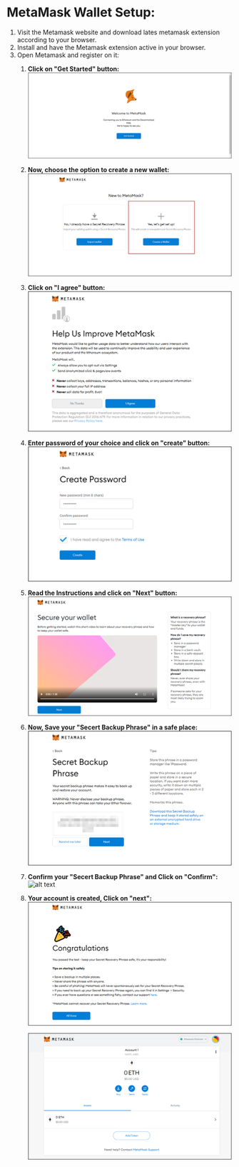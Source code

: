 # MetaMask Wallet Setup:

1) Visit the Metamask website and download lates metamask extension according to your browser. 
2) Install and have the Metamask extension active in your browser.
3) Open Metamask and register on it:
   1) <b>Click on "Get Started" button:</b> 
      ![alt text](https://github.com/TanishqDsharma/SovrynNode-on-Akash/blob/main/screenshots/m1.png)
   2) <b>Now, choose the option to create a new wallet:</b>
      ![alt text](https://github.com/TanishqDsharma/SovrynNode-on-Akash/blob/main/screenshots/m2.png)
   
    3) <b>Click on "I agree" button:</b> 
      ![alt text](https://github.com/TanishqDsharma/SovrynNode-on-Akash/blob/main/screenshots/m3.png)
   
    4) <b>Enter password of your choice and click on "create" button:</b>
        ![alt text](https://github.com/TanishqDsharma/SovrynNode-on-Akash/blob/main/screenshots/m4.png)
    5) <b>Read the Instructions and click on "Next" button:</b>
       ![alt text](https://github.com/TanishqDsharma/SovrynNode-on-Akash/blob/main/screenshots/m5.png)
    6) <b>Now, Save your "Secert Backup Phrase" in a safe place:</b>
      ![alt text](https://github.com/TanishqDsharma/SovrynNode-on-Akash/blob/main/screenshots/m6.png)
    7) <b>Confirm your "Secert Backup Phrase" and Click on "Confirm":</b>
      ![alt text](https://github.com/TanishqDsharma/SovrynNode-on-Akash/blob/main/screenshots/2021-07-20%2001_21_40-MetaMask%20and%202%20more%20pages%20-%20Profile%201%20-%20Microsoft%E2%80%8B%20Edge.png)
    8) <b>Your account is created, Click on "next":</b>
      ![alt text](https://github.com/TanishqDsharma/SovrynNode-on-Akash/blob/main/screenshots/m8.png)
   
        ![alt text](https://github.com/TanishqDsharma/SovrynNode-on-Akash/blob/main/screenshots/m9.png)
    
 
   
   
